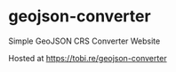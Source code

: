 # geojson-converter

Simple GeoJSON CRS Converter Website

Hosted at https://tobi.re/geojson-converter
